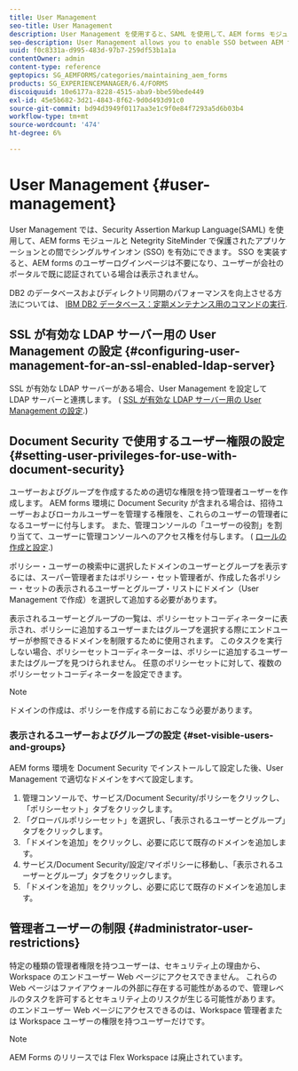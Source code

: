 ```yaml
---
title: User Management
seo-title: User Management
description: User Management を使用すると、SAML を使用して、AEM forms モジュールと Netegrity SiteMinder で保護されたアプリケーションとの間で SSO を有効にできます。 このドキュメントでは、User Management の詳細を説明します。
seo-description: User Management allows you to enable SSO between AEM forms modules and Netegrity SiteMinder-protected applications by using SAML. This document provides more information about User Management.
uuid: f0c8331a-d995-483d-97b7-259df53b1a1a
contentOwner: admin
content-type: reference
geptopics: SG_AEMFORMS/categories/maintaining_aem_forms
products: SG_EXPERIENCEMANAGER/6.4/FORMS
discoiquuid: 10e6177a-8228-4515-aba9-bbe59bede449
exl-id: 45e5b682-3d21-4843-8f62-9d0d493d91c0
source-git-commit: bd94d3949f0117aa3e1c9f0e84f7293a5d6b03b4
workflow-type: tm+mt
source-wordcount: '474'
ht-degree: 6%

---
```


# User Management {#user-management}

User Management では、Security Assertion Markup Language(SAML) を使用して、AEM forms モジュールと Netegrity SiteMinder で保護されたアプリケーションとの間でシングルサインオン (SSO) を有効にできます。 SSO を実装すると、AEM forms のユーザーログインページは不要になり、ユーザーが会社のポータルで既に認証されている場合は表示されません。

DB2 のデータベースおよびディレクトリ同期のパフォーマンスを向上させる方法については、 [IBM DB2 データベース：定期メンテナンス用のコマンドの実行](/help/forms/using/admin-help/ibm-db2-database-running-commands.md#ibm-db2-database-running-commands-for-regular-maintenance).

## SSL が有効な LDAP サーバー用の User Management の設定 {#configuring-user-management-for-an-ssl-enabled-ldap-server}

SSL が有効な LDAP サーバーがある場合、User Management を設定して LDAP サーバーと連携します。 ( [SSL が有効な LDAP サーバー用の User Management の設定](/help/forms/using/admin-help/configure-user-management-ssl-enabled.md#configure-user-management-for-an-ssl-enabled-ldap-server).)

## Document Security で使用するユーザー権限の設定 {#setting-user-privileges-for-use-with-document-security}

ユーザーおよびグループを作成するための適切な権限を持つ管理者ユーザーを作成します。 AEM forms 環境に Document Security が含まれる場合は、招待ユーザーおよびローカルユーザーを管理する権限を、これらのユーザーの管理者になるユーザーに付与します。 また、管理コンソールの「ユーザーの役割」を割り当てて、ユーザーに管理コンソールへのアクセス権を付与します。 ( [ロールの作成と設定](/help/forms/using/admin-help/creating-configuring-roles.md#creating-and-configuring-roles).)

ポリシー・ユーザーの検索中に選択したドメインのユーザーとグループを表示するには、スーパー管理者またはポリシー・セット管理者が、作成した各ポリシー・セットの表示されるユーザーとグループ・リストにドメイン（User Management で作成）を選択して追加する必要があります。

表示されるユーザーとグループの一覧は、ポリシーセットコーディネーターに表示され、ポリシーに追加するユーザーまたはグループを選択する際にエンドユーザーが参照できるドメインを制限するために使用されます。 このタスクを実行しない場合、ポリシーセットコーディネーターは、ポリシーに追加するユーザーまたはグループを見つけられません。 任意のポリシーセットに対して、複数のポリシーセットコーディネーターを設定できます。

>[!NOTE]
>
>ドメインの作成は、ポリシーを作成する前におこなう必要があります。

### 表示されるユーザーおよびグループの設定 {#set-visible-users-and-groups}

AEM forms 環境を Document Security でインストールして設定した後、User Management で適切なドメインをすべて設定します。

1. 管理コンソールで、サービス/Document Security/ポリシーをクリックし、「ポリシーセット」タブをクリックします。
1. 「グローバルポリシーセット」を選択し、「表示されるユーザーとグループ」タブをクリックします。
1. 「ドメインを追加」をクリックし、必要に応じて既存のドメインを追加します。
1. サービス/Document Security/設定/マイポリシーに移動し、「表示されるユーザーとグループ」タブをクリックします。
1. 「ドメインを追加」をクリックし、必要に応じて既存のドメインを追加します。

## 管理者ユーザーの制限 {#administrator-user-restrictions}

特定の種類の管理者権限を持つユーザーは、セキュリティ上の理由から、Workspace のエンドユーザー Web ページにアクセスできません。 これらの Web ページはファイアウォールの外部に存在する可能性があるので、管理レベルのタスクを許可するとセキュリティ上のリスクが生じる可能性があります。 のエンドユーザー Web ページにアクセスできるのは、Workspace 管理者または Workspace ユーザーの権限を持つユーザーだけです。

>[!NOTE]
>
>AEM Forms のリリースでは Flex Workspace は廃止されています。
